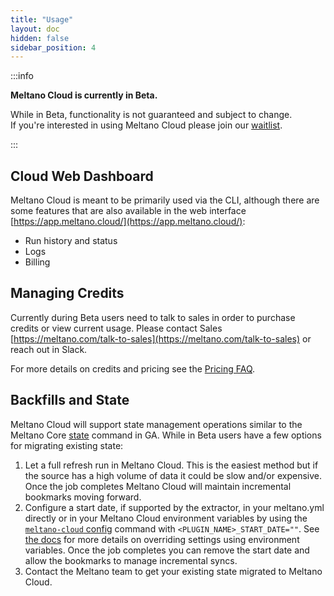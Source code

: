```yaml
---
title: "Usage"
layout: doc
hidden: false
sidebar_position: 4
---
```


:::info

<p><strong>Meltano Cloud is currently in Beta.</strong></p>
<p>While in Beta, functionality is not guaranteed and subject to change. <br /> If you're interested in using Meltano Cloud please join our <a href="https://meltano.com/cloud/">waitlist</a>.</p>

:::

## Cloud Web Dashboard

Meltano Cloud is meant to be primarily used via the CLI, although there are some features that are also available in the web interface [https://app.meltano.cloud/](https://app.meltano.cloud/):

- Run history and status
- Logs
- Billing

## Managing Credits

Currently during Beta users need to talk to sales in order to purchase credits or view current usage.
Please contact Sales [https://meltano.com/talk-to-sales](https://meltano.com/talk-to-sales) or reach out in Slack.

For more details on credits and pricing see the [Pricing FAQ](https://meltano.com/pricing/).

## Backfills and State

Meltano Cloud will support state management operations similar to the Meltano Core [state](/reference/command-line-interface#state) command in GA.
While in Beta users have a few options for migrating existing state:

1. Let a full refresh run in Meltano Cloud.
   This is the easiest method but if the source has a high volume of data it could be slow and/or expensive.
   Once the job completes Meltano Cloud will maintain incremental bookmarks moving forward.
2. Configure a start date, if supported by the extractor, in your meltano.yml directly or in your Meltano Cloud environment variables by using the [`meltano-cloud` config](/cloud/cloud-cli#config) command with `<PLUGIN_NAME>_START_DATE=""`.
   See [the docs](/guide/configuration#configuring-settings) for more details on overriding settings using environment variables.
   Once the job completes you can remove the start date and allow the bookmarks to manage incremental syncs.
3. Contact the Meltano team to get your existing state migrated to Meltano Cloud.
